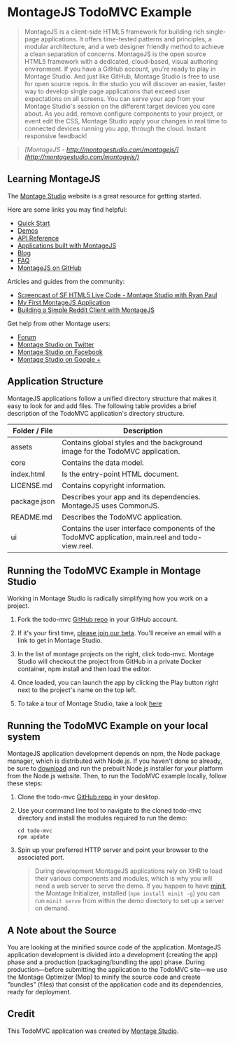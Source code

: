 # MontageJS TodoMVC Example

> MontageJS is a client-side HTML5 framework for building rich single-page applications. It offers time-tested patterns and principles, a modular architecture, and a web designer friendly method to achieve a clean separation of concerns. MontageJS is the open source HTML5 framework with a dedicated, cloud-based, visual authoring environment. If you have a GitHub account, you're ready to play in Montage Studio. And just like GitHub, Montage Studio is free to use for open source repos. In the studio you will discover an easier, faster way to develop single page applications that exceed user expectations on all screens. You can serve your app from your Montage Studio's session on the different target devices you care about. As you add, remove configure components to your project, or event edit the CSS, Montage Studio apply your changes in real time to connected devices running you app, through the cloud. Instant responsive feedback!

> 
> _[MontageJS - http://montagestudio.com/montagejs/](http://montagestudio.com/montagejs/)_

## Learning MontageJS
The [Montage Studio](http://montagestudio.com/montagejs/) website is a great resource for getting started.

Here are some links you may find helpful:

* [Quick Start](http://docs.montagestudio.com/montagejs/montagejs-setup.html)
* [Demos](http://docs.montagestudio.com/montagejs/montagejs-examples.html)
* [API Reference](http://docs.montagestudio.com/api/Component.html)
* [Applications built with MontageJS](http://montagestudio.com/gallery/)
* [Blog](http://montagestudio.com/blog/)
* [FAQ](http://docs.montagestudio.com/montagejs/faq.html)
* [MontageJS on GitHub](https://github.com/montagejs/montage)

Articles and guides from the community:

* [Screencast of SF HTML5 Live Code - Montage Studio with Ryan Paul](https://www.youtube.com/watch?v=aLT1ZmISKhw)
* [My First MontageJS Application](http://renaun.com/blog/2013/05/my-first-montagejs-application/)
* [Building a Simple Reddit Client with MontageJS](http://docs.montagestudio.com/montagejs/tutorial-reddit-client-with-montagejs.html)


Get help from other Montage users:

* [Forum](http://forum.montagestudio.com/)
* [Montage Studio on Twitter](http://twitter.com/montagejs)
* [Montage Studio on Facebook](https://www.facebook.com/montagestudio)
* [Montage Studio on Google +](https://plus.google.com/+Montagestudio/about)


## Application Structure
MontageJS applications follow a unified directory structure that makes it easy to look for and add files. The following table provides a brief description of the TodoMVC application's directory structure.

Folder / File | Description |
------------ | ------------- 
assets | Contains global styles and the background image for the TodoMVC application.
core | Contains the data model.
index.html | Is the entry-point HTML document.  
LICENSE.md | Contains copyright information.
package.json | Describes your app and its dependencies. MontageJS uses CommonJS.
README.md | Describes the TodoMVC application. 
ui | Contains the user interface components of the TodoMVC application, main.reel and todo-view.reel.


## Running the TodoMVC Example in Montage Studio

Working in Montage Studio is radically simplifying how you work on a project.

1. Fork the todo-mvc [GitHub repo](https://github.com/montagejs/todo-mvc) in your GitHub account.

2. If it's your first time, [please join our beta](http://montagestudio.com/reveal/). You'll receive an email with a link to get in Montage Studio. 

3. In the list of montage projects on the right, click todo-mvc. Montage Studio will checkout the project from GitHub in a private  Docker container, npm install and then load the editor.

4. Once loaded, you can launch the app by clicking the Play button right next to the project's name on the top left.

5. To take a tour of Montage Studio, take a look [here](http://docs.montagestudio.com/montage-studio/ide-at-a-glance.html)



## Running the TodoMVC Example on your local system

MontageJS application development depends on npm, the Node package manager, which is distributed with Node.js. If you haven't done so already, be sure to [download](http://nodejs.org/download/) and run the prebuilt Node.js installer for your platform from the Node.js website. Then, to run the TodoMVC example locally, follow these steps:

1. Clone the todo-mvc [GitHub repo](https://github.com/montagejs/todo-mvc) in your desktop.
2. Use your command line tool to navigate to the cloned todo-mvc directory and install the modules required to run the demo:

   ```
   cd todo-mvc
   npm update
   ```
   
3. Spin up your preferred HTTP server and point your browser to the associated port.

    > During development MontageJS applications rely on XHR to load their various components and modules, which is why you will need a web server to serve the demo.
    > If you happen to have [minit](https://github.com/montagejs/minit), the Montage Initializer, installed (`npm install minit -g`) you can run `minit serve` from within the demo directory to set up a server on demand.
    
## A Note about the Source
You are looking at the minified source code of the application. MontageJS application development is divided into a development (creating the app) phase and a production (packaging/bundling the app) phase. During production—before submitting the application to the TodoMVC site—we use the Montage Optimizer (Mop) to minify the source code and create "bundles" (files) that consist of the application code and its dependencies, ready for deployment.

## Credit

This TodoMVC application was created by [Montage Studio](http://montagestudio.com).

